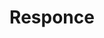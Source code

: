 ---
inv_num: 2019-027
add_credit:
url: 2019-027-responce
title: Responce
year: '2019'
display_year: '2019'
medium: CYMK print on magistra deluxe blueback 125gr. paper
dims:
pitch:
ps: Print for Lorenzo Sennis Presto label's 10th anniversary
live_url:
youtube:
related_code:
subheading:
download:
commission:
layout: things-i-made
---